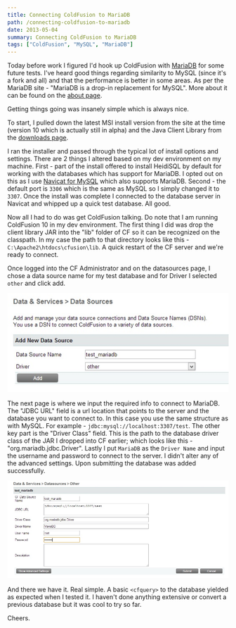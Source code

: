 ```yaml
---
title: Connecting ColdFusion to MariaDB
path: /connecting-coldfusion-to-mariadb
date: 2013-05-04
summary: Connecting ColdFusion to MariaDB
tags: ["ColdFusion", "MySQL", "MariaDB"]
---
```


Today before work I figured I'd hook up ColdFusion with [MariaDB](http://mariadb.org/en/) for some future tests. I've heard good things regarding similarity to MySQL (since it's a fork and all) and that the performance is better in some areas. As per the MariaDB site - "MariaDB is a drop-in replacement for MySQL". More about it can be found on the [about page](https://mariadb.org/en/about/).

Getting things going was insanely simple which is always nice.

To start, I pulled down the latest MSI install version from the site at the time (version 10 which is actually still in alpha) and the Java Client Library from the [downloads page](https://downloads.mariadb.org/).

I ran the installer and passed through the typical lot of install options and settings. There are 2 things I altered based on my dev environment on my machine. First - part of the install offered to install HeidiSQL by default for working with the databases which has support for MariaDB. I opted out on this as I use [Navicat for MySQL](http://www.navicat.com/products/navicat-for-mysql) which also supports MariaDB. Second - the default port is `3306` which is the same as MySQL so I simply changed it to `3307`. Once the install was complete I connected to the database server in Navicat and whipped up a quick test database. All good.

Now all I had to do was get ColdFusion talking. Do note that I am running ColdFusion 10 in my dev environment. The first thing I did was drop the client library JAR into the "lib" folder of CF so it can be recognized on the classpath. In my case the path to that directory looks like this - `C:\Apache2\htdocs\cfusion\lib`. A quick restart of the CF server and we're ready to connect.

Once logged into the CF Administrator and on the datasources page, I chose a data source name for my test database and for Driver I selected `other` and click add.

![CF Admin Data Sources](./images/cf_maria_1.jpg)

The next page is where we input the required info to connect to MariaDB. The "JDBC URL" field is a url location that points to the server and the database you want to connect to. In this case you use the same structure as with MySQL. For example - `jdbc:mysql://localhost:3307/test`. The other key part is the "Driver Class" field. This is the path to the database driver class of the JAR I dropped into CF earlier; which looks like this - "org.mariadb.jdbc.Driver". Lastly I put `MariaDB` as the `Driver Name` and input the username and password to connect to the server. I didn't alter any of the advanced settings. Upon submitting the database was added successfully.

![CF Admin Data Source](./images/cf_maria_2.jpg)

And there we have it. Real simple. A basic `<cfquery>` to the database yielded as expected when I tested it. I haven't done anything extensive or convert a previous database but it was cool to try so far.

Cheers.